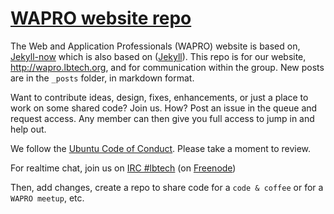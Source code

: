 # [WAPRO website repo](https://lbtech.github.io)

The Web and Application Professionals (WAPRO) website is based on, [Jekyll-now](https://github.com/jekyll/jekyll) which is also based on ([Jekyll](https://github.com/jekyll/jekyll)).  This repo is for our website, http://wapro.lbtech.org, and for communication within the group.  New posts are in the `_posts` folder, in markdown format.

Want to contribute ideas, design, fixes, enhancements, or just a place to work on some shared code?  Join us.  How? Post an issue in the queue and request access.  Any member can then give you full access to jump in and help out.

We follow the [Ubuntu Code of Conduct](http://www.ubuntu.com/about/about-ubuntu/conduct).  Please take a moment to review.

For realtime chat, join us on [IRC #lbtech](http://webchat.freenode.net/?nick=LBTech-guest&channels=%23css%2C%23sass%2C%23less%2C%23atom%2C%23node.js%2C%23io.js%2C%23drupal%2C%23nginx%2C%23LBTech&prompt=1&uio=OT10cnVlJjEwPXRydWU3a) (on [Freenode](http://freenode.net/))

Then, add changes, create a repo to share code for a `code & coffee` or for a `WAPRO meetup`, etc.


